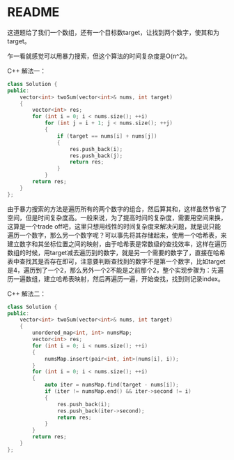 # README

这道题给了我们一个数组，还有一个目标数target，让找到两个数字，使其和为target。

乍一看就感觉可以用暴力搜索，但这个算法的时间复杂度是O(n^2)。

C++ 解法一：

```c++
class Solution {
public:
	vector<int> twoSum(vector<int>& nums, int target)
	{
		vector<int> res;
		for (int i = 0; i < nums.size(); ++i)
			for (int j = i + 1; j < nums.size(); ++j)
			{
				if (target == nums[i] + nums[j])
				{
					res.push_back(i);
					res.push_back(j);
					return res;
				}
			}
		return res;
	}
};
```

由于暴力搜索的方法是遍历所有的两个数字的组合，然后算其和，这样虽然节省了空间，但是时间复杂度高。一般来说，为了提高时间的复杂度，需要用空间来换，这算是一个trade off吧，这里只想用线性的时间复杂度来解决问题，就是说只能遍历一个数字，那么另一个数字呢？可以事先将其存储起来，使用一个哈希表，来建立数字和其坐标位置之间的映射，由于哈希表是常数级的查找效率，这样在遍历数组的时候，用target减去遍历到的数字，就是另一个需要的数字了，直接在哈希表中查找其是否存在即可，注意要判断查找到的数字不是第一个数字，比如target是4，遍历到了一个2，那么另外一个2不能是之前那个2，整个实现步骤为：先遍历一遍数组，建立哈希表映射，然后再遍历一遍，开始查找，找到则记录index。

 C++ 解法二：

```c++
class Solution {
public:
	vector<int> twoSum(vector<int>& nums, int target) 
	{
		unordered_map<int, int> numsMap;
		vector<int> res;
		for (int i = 0; i < nums.size(); ++i)
		{
			numsMap.insert(pair<int, int>(nums[i], i));
		}
		for (int i = 0; i < nums.size(); ++i)
		{
			auto iter = numsMap.find(target - nums[i]);
			if (iter != numsMap.end() && iter->second != i) 
			{
				res.push_back(i);
				res.push_back(iter->second);
				return res;
			}
		}
		return res;
	}
};
```

